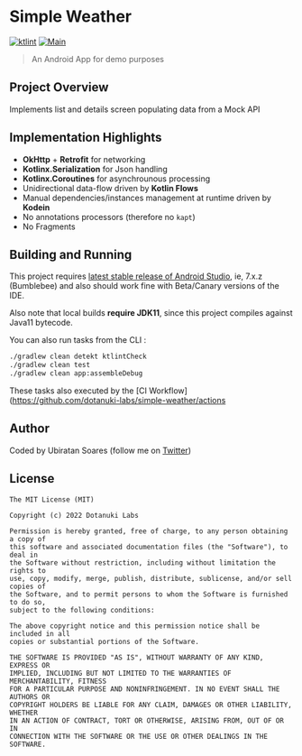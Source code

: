 # Simple Weather
[![ktlint](https://img.shields.io/badge/code%20style-%E2%9D%A4-FF4081.svg)](https://ktlint.github.io/)
[![Main](https://github.com/dotanuki-labs/simple-weather/actions/workflows/main.yml/badge.svg)](https://github.com/dotanuki-labs/simple-weather/actions/workflows/main.yml)

> An Android App for demo purposes

## Project Overview

Implements list and details screen populating data from a Mock API

## Implementation Highlights

- **OkHttp** + **Retrofit** for networking
- **Kotlinx.Serialization** for Json handling
- **Kotlinx.Coroutines** for asynchrounous processing
- Unidirectional data-flow driven by **Kotlin Flows**
- Manual dependencies/instances management at runtime driven by **Kodein**
- No annotations processors (therefore no `kapt`)
- No Fragments

## Building and Running

This project requires
[latest stable release of Android Studio](https://developer.android.com/studio/releases),
ie, 7.x.z (Bumblebee) and also should work fine with Beta/Canary versions of the IDE.

Also note that local builds **require JDK11**, since this project compiles against Java11 bytecode.

You can also run tasks from the CLI :

```bash
./gradlew clean detekt ktlintCheck
./gradlew clean test
./gradlew clean app:assembleDebug
```

These tasks also executed by the [CI Workflow](https://github.com/dotanuki-labs/simple-weather/actions

## Author

Coded by Ubiratan Soares (follow me on [Twitter](https://twitter.com/ubiratanfsoares))

## License

```
The MIT License (MIT)

Copyright (c) 2022 Dotanuki Labs

Permission is hereby granted, free of charge, to any person obtaining a copy of
this software and associated documentation files (the "Software"), to deal in
the Software without restriction, including without limitation the rights to
use, copy, modify, merge, publish, distribute, sublicense, and/or sell copies of
the Software, and to permit persons to whom the Software is furnished to do so,
subject to the following conditions:

The above copyright notice and this permission notice shall be included in all
copies or substantial portions of the Software.

THE SOFTWARE IS PROVIDED "AS IS", WITHOUT WARRANTY OF ANY KIND, EXPRESS OR
IMPLIED, INCLUDING BUT NOT LIMITED TO THE WARRANTIES OF MERCHANTABILITY, FITNESS
FOR A PARTICULAR PURPOSE AND NONINFRINGEMENT. IN NO EVENT SHALL THE AUTHORS OR
COPYRIGHT HOLDERS BE LIABLE FOR ANY CLAIM, DAMAGES OR OTHER LIABILITY, WHETHER
IN AN ACTION OF CONTRACT, TORT OR OTHERWISE, ARISING FROM, OUT OF OR IN
CONNECTION WITH THE SOFTWARE OR THE USE OR OTHER DEALINGS IN THE SOFTWARE.
```
